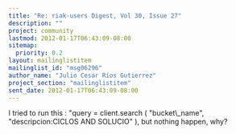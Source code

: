 ```yaml
---
title: "Re: riak-users Digest, Vol 30, Issue 27"
description: ""
project: community
lastmod: 2012-01-17T06:43:09-08:00
sitemap:
  priority: 0.2
layout: mailinglistitem
mailinglist_id: "msg06296"
author_name: "Julio Cesar Ríos Gutierrez"
project_section: "mailinglistitem"
sent_date: 2012-01-17T06:43:09-08:00
---
```



I tried to run this : "query = client.search ( "bucket\\_name",
"descripcion:CICLOS AND SOLUCIO" ), but nothing happen, why?
